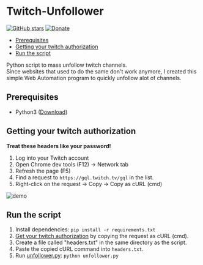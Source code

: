 # Twitch-Unfollower
[![GitHub stars](https://img.shields.io/github/stars/TobiasPankner/Twitch-Unfollower.svg?style=social&label=Star)](https://GitHub.com/TobiasPankner/Twitch-Unfollower/stargazers/)
[![Donate](https://img.shields.io/badge/Donate-PayPal-green.svg)](https://www.paypal.com/cgi-bin/webscr?cmd=_s-xclick&hosted_button_id=3TU2XDBK2JFU4&source=url)

- [Prerequisites](#prerequisites)
- [Getting your twitch authorization](#getting-your-twitch-authorization)
- [Run the script](#run-the-script)

Python script to mass unfollow twitch channels.  
Since websites that used to do the same don't work anymore, I created this simple Web Automation program to quickly unfollow alot of channels.


## Prerequisites  
  
 - Python3 ([Download](https://www.python.org/downloads/)) 

## Getting your twitch authorization
**Treat these headers like your password!**

1. Log into your Twitch account
2. Open Chrome dev tools (F12) -> Network tab
3. Refresh the page (F5)
4. Find a request to `https://gql.twitch.tv/gql` in the list.
5. Right-click on the request -> Copy -> Copy as cURL (cmd)

![demo](https://github.com/user-attachments/assets/5d2942bd-2358-4b78-ba9d-71929e808a09)


## Run the script

 1. Install dependencies:   ```pip install -r requirements.txt```
 2.  [Get your twitch authorization](#getting-your-twitch-authorization) by copying the request as cURL (cmd).
 3. Create a file called "headers.txt" in the same directory as the script.
 4. Paste the copied cURL command into `headers.txt`.
 5. Run [unfollower.py](unfollower.py): `python unfollower.py`
